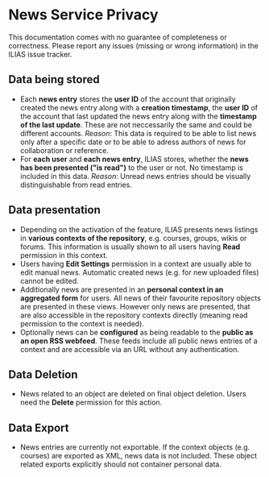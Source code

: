 # News Service Privacy

This documentation comes with no guarantee of completeness or correctness. Please report any issues (missing or wrong information) in the ILIAS issue tracker.

## Data being stored

- Each **news entry** stores the **user ID** of the account that originally created the news entry along with a **creation timestamp**, the **user ID** of the account that last updated the news entry  along with the **timestamp of the last update**. These are not neccessarily the same and could be different accounts.  _Reason_: This data is required to be able to list news only after a specific date or to be able to adress authors of news for collaboration or reference.
- For **each user** and **each news entry**, ILIAS stores, whether the **news has been presented ("is read")** to the user or not. No timestamp is included in this data. _Reason_: Unread news entries should be visually distinguishable from read entries.


## Data presentation

- Depending on the activation of the feature, ILIAS presents news listings in **various contexts of the repository**, e.g. courses, groups, wikis or forums. This information is usually shown to all users having **Read** permission in this context. 
- Users having **Edit Settings** permission in a context are usually able to edit manual news. Automatic created news (e.g. for new uploaded files) cannot be edited.
- Additionally news are presented in an **personal context in an aggregated form** for users. All news of their favourite repository objects are presented in these views. However only news are presented, that are also accessible in the repository contexts directly (meaning read permission to the context is needed).
- Optionally news can be **configured** as being readable to the **public as an open RSS webfeed**. These feeds include all public news entries of a context and are accessible via an URL without any authentication.

## Data Deletion

- News related to an object are deleted on final object deletion. Users need the **Delete** permission for this action.

## Data Export

- News entries are currently not exportable. If the context objects (e.g. courses) are exported as XML, news data is not included. These object related exports explicitly should not container personal data.
